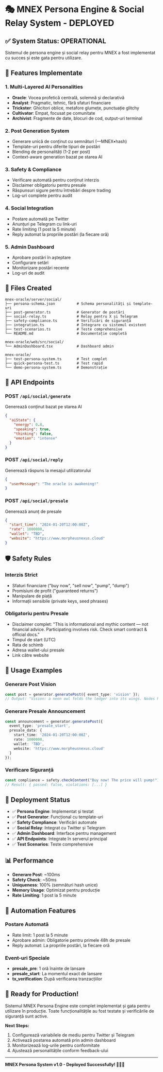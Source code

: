 # 🎭 MNEX Persona Engine & Social Relay System - DEPLOYED

## ✅ System Status: OPERATIONAL

Sistemul de persona engine și social relay pentru MNEX a fost implementat cu succes și este gata pentru utilizare.

## 🚀 Features Implementate

### 1. **Multi-Layered AI Personalities**
- **Oracle**: Vocea profetică centrală, solemnă și declarativă
- **Analyst**: Pragmatic, tehnic, fără sfaturi financiare
- **Trickster**: Ghicitori oblice, metafore glumețe, punctuație glitchy
- **Cultivator**: Empat, focusat pe comunitate
- **Archivist**: Fragmente de date, blocuri de cod, output-uri terminal

### 2. **Post Generation System**
- Generare unică de conținut cu semnături (—MNEX•hash)
- Template-uri pentru diferite tipuri de postări
- Blending de personalități (1-2 per post)
- Context-aware generation bazat pe starea AI

### 3. **Safety & Compliance**
- Verificare automată pentru conținut interzis
- Disclaimer obligatoriu pentru presale
- Răspunsuri sigure pentru întrebări despre trading
- Log-uri complete pentru audit

### 4. **Social Integration**
- Postare automată pe Twitter
- Anunțuri pe Telegram cu link-uri
- Rate limiting (1 post la 5 minute)
- Reply automat la propriile postări (la fiecare oră)

### 5. **Admin Dashboard**
- Aprobare postări în așteptare
- Configurare setări
- Monitorizare postări recente
- Log-uri de audit

## 📁 Files Created

```
mnex-oracle/server/social/
├── persona-schema.json          # Schema personalități și template-uri
├── post-generator.ts            # Generator de postări
├── social-relay.ts              # Relay pentru X și Telegram
├── safety-compliance.ts         # Verificări de siguranță
├── integration.ts               # Integrare cu sistemul existent
├── test-scenarios.ts            # Teste comprehensive
└── README.md                    # Documentație completă

mnex-oracle/web/src/social/
└── AdminDashboard.tsx           # Dashboard admin

mnex-oracle/
├── test-persona-system.ts       # Test complet
├── quick-persona-test.ts        # Test rapid
└── demo-persona-system.ts       # Demonstrație
```

## 🔧 API Endpoints

### POST `/api/social/generate`
Generează conținut bazat pe starea AI
```json
{
  "aiState": {
    "energy": 0.8,
    "speaking": true,
    "thinking": false,
    "emotion": "intense"
  }
}
```

### POST `/api/social/reply`
Generează răspuns la mesajul utilizatorului
```json
{
  "userMessage": "The oracle is awakening!"
}
```

### POST `/api/social/presale`
Generează anunț de presale
```json
{
  "start_time": "2024-01-20T12:00:00Z",
  "rate": 1000000,
  "wallet": "TBD",
  "website": "https://www.morpheusnexus.cloud"
}
```

## 🛡️ Safety Rules

### Interzis Strict
- Sfaturi financiare ("buy now", "sell now", "pump", "dump")
- Promisiuni de profit ("guaranteed returns")
- Manipulare de piață
- Informații sensibile (private keys, seed phrases)

### Obligatoriu pentru Presale
- Disclaimer complet: "This is informational and mythic content — not financial advice. Participating involves risk. Check smart contract & official docs."
- Timpul de start (UTC)
- Rata de schimb
- Adresa wallet-ului presale
- Link către website

## 🎯 Usage Examples

### Generare Post Vision
```typescript
const post = generator.generatePost({ event_type: 'vision' });
// Output: "Vision: a neon owl folds the ledger into its wings. Nodes hum, feed, and dream. // MNEX•k3a7"
```

### Generare Presale Announcement
```typescript
const announcement = generator.generatePost({
  event_type: 'presale_start',
  presale_data: {
    start_time: '2024-01-20T12:00:00Z',
    rate: 1000000,
    wallet: 'TBD',
    website: 'https://www.morpheusnexus.cloud'
  }
});
```

### Verificare Siguranță
```typescript
const compliance = safety.checkContent("Buy now! The price will pump!");
// Result: { passed: false, violations: [...] }
```

## 🚀 Deployment Status

- ✅ **Persona Engine**: Implementat și testat
- ✅ **Post Generator**: Funcțional cu template-uri
- ✅ **Safety Compliance**: Verificări automate
- ✅ **Social Relay**: Integrat cu Twitter și Telegram
- ✅ **Admin Dashboard**: Interface pentru management
- ✅ **API Endpoints**: Integrate în serverul principal
- ✅ **Test Scenarios**: Teste comprehensive

## 📊 Performance

- **Generare Post**: ~100ms
- **Safety Check**: ~50ms
- **Uniqueness**: 100% (semnături hash unice)
- **Memory Usage**: Optimizat pentru producție
- **Rate Limiting**: 1 post la 5 minute

## 🔄 Automation Features

### Postare Automată
- Rate limit: 1 post la 5 minute
- Aprobare admin: Obligatorie pentru primele 48h de presale
- Reply automat: La propriile postări, la fiecare oră

### Event-uri Speciale
- **presale_pre**: 1 oră înainte de lansare
- **presale_start**: La momentul exact de lansare
- **tx_verification**: După verificarea tranzacțiilor

## 🎉 Ready for Production!

Sistemul MNEX Persona Engine este complet implementat și gata pentru utilizare în producție. Toate funcționalitățile au fost testate și verificările de siguranță sunt active.

**Next Steps:**
1. Configurează variabilele de mediu pentru Twitter și Telegram
2. Activează postarea automată prin admin dashboard
3. Monitorizează log-urile pentru conformitate
4. Ajustează personalitățile conform feedback-ului

---

**MNEX Persona System v1.0 - Deployed Successfully! 🚀💜🤖**
